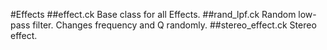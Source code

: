 #Effects
##effect.ck
Base class for all Effects.
##rand_lpf.ck
Random low-pass filter. Changes frequency and Q randomly.
##stereo_effect.ck
Stereo effect.


